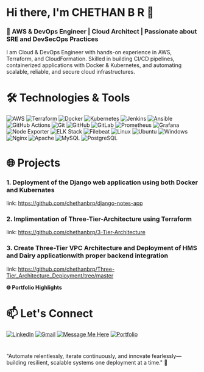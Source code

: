 # Hi there, I'm CHETHAN B R 👋 
### 🚀 AWS & DevOps Engineer | Cloud Architect | Passionate about SRE and DevSecOps Practices
I am Cloud & DevOps Engineer with hands-on experience in AWS, Terraform, and CloudFormation. Skilled in building CI/CD pipelines, containerized applications with Docker & Kubernetes, and automating scalable, reliable, and secure cloud infrastructures.

<!--
# 🛠️ Technologies & Tools
<img width="100" height="50" alt="image" src="https://github.com/user-attachments/assets/af9e4309-8944-4f08-954a-334b9f1b28e9" />
<img width="100" height="70" alt="image" src="https://github.com/user-attachments/assets/c43c2817-4a47-45c6-91a6-2831b8a2e9fc" />
<img width="100" height="50" alt="image" src="https://github.com/user-attachments/assets/a97ce3f5-18b9-4479-907c-a916194567c5" />
<img width="100" height="70" alt="image" src="https://github.com/user-attachments/assets/28e7e987-9307-48d0-ab09-e0e96ab698a2" />
<img width="100" height="70" alt="image" src="https://github.com/user-attachments/assets/e4831ac9-bca5-4a9f-a3aa-451c02bc447e" />
<img width="100" height="70" alt="image" src="https://github.com/user-attachments/assets/d10f9e95-5224-4611-9609-cb19e6de89e3" />
<img width="100" height="70" alt="image" src="https://github.com/user-attachments/assets/4e13a0e3-5e9b-4a54-bdfd-fcd01d5e1037" />
<img width="100" height="50" alt="image" src="https://github.com/user-attachments/assets/e0e075e9-0dad-4801-8f9f-5d933fdba2ab" />
<img width="100" height="70" alt="image" src="https://github.com/user-attachments/assets/ee700378-1247-4a9c-b768-a1c5ba75bcb2" />
<img width="100" height="70" alt="image" src="https://github.com/user-attachments/assets/37b07bad-d031-4aa3-aa50-cb2c23605b29" />
<img width="100" height="70" alt="image" src="https://github.com/user-attachments/assets/96248c2e-3758-4662-8ba7-d62d10f7f54e" />
<img width="100" height="70" alt="image" src="https://github.com/user-attachments/assets/b34da061-a878-4c83-ad97-cf16d67f7d8f" />
<img width="100" height="70" alt="image" src="https://github.com/user-attachments/assets/71e6b9da-6fa8-4dc6-bc8a-77a40c56e906" />
<img width="100" height="70" alt="image" src="https://github.com/user-attachments/assets/0d67311a-120d-4c9c-9dad-82f03def383a" />
<img width="100" height="70" alt="image" src="https://github.com/user-attachments/assets/8b63216c-b81c-4d7f-86fd-ed71d433ee5b" />
<img width="100" height="70" alt="image" src="https://github.com/user-attachments/assets/99fdeb95-6526-4da5-95ce-7f2b2233f9d9" />
-->

# 🛠️ Technologies & Tools
![AWS](https://img.shields.io/badge/AWS-232F3E?style=for-the-badge&logo=amazon-aws&logoColor=white)
![Terraform](https://img.shields.io/badge/Terraform-7B42BC?style=for-the-badge&logo=terraform&logoColor=white)
![Docker](https://img.shields.io/badge/Docker-2496ED?style=for-the-badge&logo=docker&logoColor=white)
![Kubernetes](https://img.shields.io/badge/Kubernetes-326CE5?style=for-the-badge&logo=kubernetes&logoColor=white)
![Jenkins](https://img.shields.io/badge/Jenkins-D24939?style=for-the-badge&logo=jenkins&logoColor=white)
![Ansible](https://img.shields.io/badge/Ansible-EE0000?style=for-the-badge&logo=ansible&logoColor=white)
![GitHub Actions](https://img.shields.io/badge/GitHub%20Actions-2088FF?style=for-the-badge&logo=github-actions&logoColor=white)
![Git](https://img.shields.io/badge/Git-F05032?style=for-the-badge&logo=git&logoColor=white)
![GitHub](https://img.shields.io/badge/GitHub-181717?style=for-the-badge&logo=github&logoColor=white)
![GitLab](https://img.shields.io/badge/GitLab-FC6D26?style=for-the-badge&logo=gitlab&logoColor=white)
![Prometheus](https://img.shields.io/badge/Prometheus-E6522C?style=for-the-badge&logo=prometheus&logoColor=white)
![Grafana](https://img.shields.io/badge/Grafana-F46800?style=for-the-badge&logo=grafana&logoColor=white)
![Node Exporter](https://img.shields.io/badge/Node%20Exporter-000000?style=for-the-badge&logo=prometheus&logoColor=white)
![ELK Stack](https://img.shields.io/badge/ELK%20Stack-005571?style=for-the-badge&logo=elastic-stack&logoColor=white)
![Filebeat](https://img.shields.io/badge/Filebeat-005571?style=for-the-badge&logo=elastic&logoColor=white)
![Linux](https://img.shields.io/badge/Linux-FCC624?style=for-the-badge&logo=linux&logoColor=black)
![Ubuntu](https://img.shields.io/badge/Ubuntu-E95420?style=for-the-badge&logo=ubuntu&logoColor=white)
![Windows](https://img.shields.io/badge/Windows-0078D6?style=for-the-badge&logo=windows&logoColor=white)
![Nginx](https://img.shields.io/badge/Nginx-009639?style=for-the-badge&logo=nginx&logoColor=white)
![Apache](https://img.shields.io/badge/Apache-D22128?style=for-the-badge&logo=apache&logoColor=white)
![MySQL](https://img.shields.io/badge/MySQL-4479A1?style=for-the-badge&logo=mysql&logoColor=white)
![PostgreSQL](https://img.shields.io/badge/PostgreSQL-4169E1?style=for-the-badge&logo=postgresql&logoColor=white)

# 🌐 Projects
### 1. Deployment of the Django web application using both Docker and Kubernates

   link: https://github.com/chethanbrp/django-notes-app  

### 2. Implimentation of Three-Tier-Architecture using Terraform
   link: https://github.com/chethanbrp/3-Tier-Architecture

### 3. Create Three-Tier VPC Architecture and Deployment of HMS and Dairy applicationwith proper backend integration
   link: https://github.com/chethanbrp/Three-Tier_Architecture_Deployment/tree/master


**🌐 Portfolio Highlights**

# 📫 Let's Connect
[![LinkedIn](https://img.shields.io/badge/LinkedIn-0A66C2?style=for-the-badge&logo=linkedin&logoColor=white)](https://www.linkedin.com/in/chethanbrp)
[![Gmail](https://img.shields.io/badge/Gmail-D14836?style=for-the-badge&logo=gmail&logoColor=white)](mailto:chethanbrp98@gmail.com)
[![Message Me Here](https://img.shields.io/badge/WhatsApp_Message-25D366?style=for-the-badge&logo=whatsapp&logoColor=white)](https://wa.me/919483007793)
[![Portfolio](https://img.shields.io/badge/Portfolio-000000?style=for-the-badge&logo=firefox&logoColor=white)](https://your-portfolio-link.com)


# 
"Automate relentlessly, iterate continuously, and innovate fearlessly—building resilient, scalable systems one deployment at a time." 🚀




